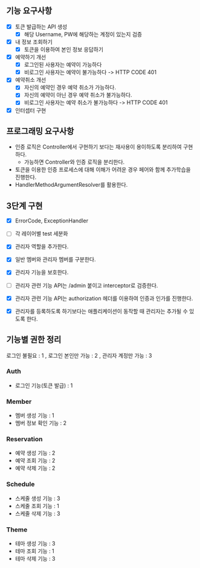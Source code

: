 ## 기능 요구사항
- [x] 토큰 발급하는 API 생성
  - [x] 해당 Username, PW에 해당하는 계정이 있는지 검증
- [x] 내 정보 조회하기
  - [x] 토큰을 이용하여 본인 정보 응답하기
- [x] 예약하기 개선 
  - [x] 로그인된 사용자는 예약이 가능하다 
  - [x] 비로그인 사용자는 예약이 불가능하다 -> HTTP CODE 401
- [x] 예약취소 개선
  - [x] 자신의 예약인 경우 예약 취소가 가능하다. 
  - [x] 자신의 예약이 아닌 경우 예약 취소가 불가능하다.
  - [x] 비로그인 사용자는 예약 취소가 불가능하다 -> HTTP CODE 401
- [x] 인터셉터 구현

## 프로그래밍 요구사항
- 인증 로직은 Controller에서 구현하기 보다는 재사용이 용이하도록 분리하여 구현하다.
  - 가능하면 Controller와 인증 로직을 분리한다.
- 토큰을 이용한 인증 프로세스에 대해 이해가 어려운 경우 페어와 함께 추가학습을 진행한다.
- HandlerMethodArgumentResolver를 활용한다.

## 3단계 구현
- [x] ErrorCode, ExceptionHandler
- [ ] 각 레이어별 test 세분화 
- [x] 관리자 역할을 추가한다.
- [x] 일반 멤버와 관리자 멤버를 구분한다.
- [x]  관리자 기능을 보호한다.
  - [ ] 관리자 관련 기능 API는 /admin 붙이고 interceptor로 검증한다.
  - [x] 관리자 관련 기능 API는 authorization 헤더를 이용하여 인증과 인가를 진행한다.
  - [x] 관리자를 등록하도록 하기보다는 애플리케이션이 동작할 때 관리자는 추가될 수 있도록 한다.


## 기능별 권한 정리
로그인 불필요 : 1 , 로그인 본인만 가능 : 2 , 관리자 계정만 가능 : 3

### Auth
- 로그인 기능(토큰 발급) : 1

### Member
- 멤버 생성 기능 : 1
- 멤버 정보 확인 기능 : 2

### Reservation
- 예약 생성 기능 : 2
- 예약 조회 기능 : 2
- 예약 삭제 기능 : 2

### Schedule
- 스케줄 생성 기능 : 3
- 스케줄 조회 기능 : 1
- 스케줄 삭제 기능 : 3

### Theme
- 테마 생성 기능 : 3
- 테마 조회 기능 : 1
- 테마 삭제 기능 : 3

